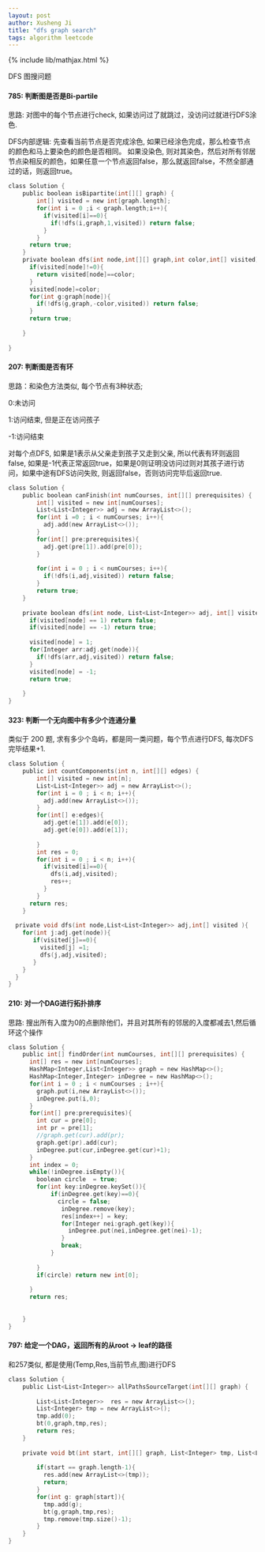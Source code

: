 ```yaml
---
layout: post
author: Xusheng Ji
title: "dfs graph search"
tags: algorithm leetcode
---
```


{% include lib/mathjax.html %}


<script type="text/javascript" async
  src="https://cdnjs.cloudflare.com/ajax/libs/mathjax/2.7.5/MathJax.js?config=TeX-MML-AM_CHTML">
</script>

<script type="text/x-mathjax-config">
  MathJax.Hub.Config({
    extensions: [
      "MathMenu.js",
      "MathZoom.js",
      "AssistiveMML.js",
      "a11y/accessibility-menu.js"
    ],
    jax: ["input/TeX", "output/CommonHTML"],
    TeX: {
      extensions: [
        "AMSmath.js",
        "AMSsymbols.js",
        "noErrors.js",
        "noUndefined.js",
      ]
    }
  });
</script>


DFS 图搜问题 

#### 785: 判断图是否是Bi-partile

思路: 对图中的每个节点进行check, 如果访问过了就跳过，没访问过就进行DFS涂色.


DFS内部逻辑:  先查看当前节点是否完成涂色, 如果已经涂色完成，那么检查节点的颜色和马上要染色的颜色是否相同。
如果没染色, 则对其染色，然后对所有邻居节点染相反的颜色，如果任意一个节点返回false，那么就返回false，不然全部通过的话，则返回true。

```c
class Solution {
    public boolean isBipartite(int[][] graph) {
        int[] visited = new int[graph.length];
        for(int i = 0 ;i < graph.length;i++){
          if(visited[i]==0){
            if(!dfs(i,graph,1,visited)) return false;
          }
        }
      return true;
    }
    private boolean dfs(int node,int[][] graph,int color,int[] visited){
      if(visited[node]!=0){
        return visited[node]==color;
      }
      visited[node]=color;
      for(int g:graph[node]){
        if(!dfs(g,graph,-color,visited)) return false;
      }
      return true;
      
    }
    
}

```

#### 207: 判断图是否有环


思路：和染色方法类似, 每个节点有3种状态;


0:未访问

1:访问结束, 但是正在访问孩子


-1:访问结束

对每个点DFS, 如果是1表示从父亲走到孩子又走到父亲, 所以代表有环则返回false, 
如果是-1代表正常返回true，如果是0则证明没访问过则对其孩子进行访问，如果中途有DFS访问失败, 则返回false，否则访问完毕后返回true.


```c
class Solution {
    public boolean canFinish(int numCourses, int[][] prerequisites) {
        int[] visited = new int[numCourses];
        List<List<Integer>> adj = new ArrayList<>();
        for(int i =0 ; i < numCourses; i++){
          adj.add(new ArrayList<>());
        }
        for(int[] pre:prerequisites){
          adj.get(pre[1]).add(pre[0]);
        }
      
        for(int i = 0 ; i < numCourses; i++){
          if(!dfs(i,adj,visited)) return false;
        }
        return true;
    }
  
    private boolean dfs(int node, List<List<Integer>> adj, int[] visited){
      if(visited[node] == 1) return false;
      if(visited[node] == -1) return true;
      
      visited[node] = 1;
      for(Integer arr:adj.get(node)){
        if(!dfs(arr,adj,visited)) return false;
      }
      visited[node] = -1;
      return true;
      
    }
}


```



#### 323: 判断一个无向图中有多少个连通分量

类似于 200 题, 求有多少个岛屿，都是同一类问题，每个节点进行DFS, 每次DFS完毕结果+1.

```c
class Solution {
    public int countComponents(int n, int[][] edges) {
        int[] visited = new int[n];
        List<List<Integer>> adj = new ArrayList<>();
        for(int i = 0 ; i < n; i++){
          adj.add(new ArrayList<>());
        }
        for(int[] e:edges){
          adj.get(e[1]).add(e[0]);
          adj.get(e[0]).add(e[1]);
          
        }
        int res = 0;
        for(int i = 0 ; i < n; i++){
          if(visited[i]==0){
            dfs(i,adj,visited);
            res++;
          }
        }
      return res;
    }
  
  private void dfs(int node,List<List<Integer>> adj,int[] visited ){
    for(int j:adj.get(node)){
       if(visited[j]==0){
         visited[j] =1;
         dfs(j,adj,visited);
       }
    }
  }
}


```


#### 210: 对一个DAG进行拓扑排序

思路: 搜出所有入度为0的点删除他们，并且对其所有的邻居的入度都减去1,然后循环这个操作

```c
class Solution {
    public int[] findOrder(int numCourses, int[][] prerequisites) {
      int[] res = new int[numCourses];  
      HashMap<Integer,List<Integer>> graph = new HashMap<>();
      HashMap<Integer,Integer> inDegree = new HashMap<>();
      for(int i = 0 ; i < numCourses ; i++){
        graph.put(i,new ArrayList<>());
        inDegree.put(i,0);
      }
      for(int[] pre:prerequisites){
        int cur = pre[0];
        int pr = pre[1];
        //graph.get(cur).add(pr);
        graph.get(pr).add(cur);
        inDegree.put(cur,inDegree.get(cur)+1);
      }
      int index = 0;
      while(!inDegree.isEmpty()){
        boolean circle  = true;
        for(int key:inDegree.keySet()){
            if(inDegree.get(key)==0){
              circle = false;
               inDegree.remove(key);
               res[index++] = key;
               for(Integer nei:graph.get(key)){
                 inDegree.put(nei,inDegree.get(nei)-1);
               }
               break;
            }
         
        }
        if(circle) return new int[0];
          
      }
      return res;
      
      
    }
}


```

#### 797: 给定一个DAG，返回所有的从root -> leaf的路径

和257类似, 都是使用(Temp,Res,当前节点,图)进行DFS


```c
class Solution {
    public List<List<Integer>> allPathsSourceTarget(int[][] graph) {
        
        List<List<Integer>>  res = new ArrayList<>();
        List<Integer> tmp = new ArrayList<>();
        tmp.add(0);
        bt(0,graph,tmp,res);
        return res;
    }
  
    private void bt(int start, int[][] graph, List<Integer> tmp, List<List<Integer>> res){
        
        if(start == graph.length-1){
          res.add(new ArrayList<>(tmp));
          return;
        }
        for(int g: graph[start]){
          tmp.add(g);
          bt(g,graph,tmp,res);
          tmp.remove(tmp.size()-1);
        }
    }
}

```












